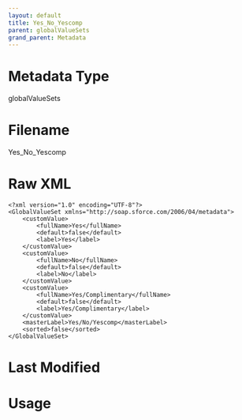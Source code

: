 ```yaml
---
layout: default
title: Yes_No_Yescomp
parent: globalValueSets
grand_parent: Metadata
---
```

# Metadata Type
globalValueSets


# Filename 
Yes_No_Yescomp


# Raw XML
```
<?xml version="1.0" encoding="UTF-8"?>
<GlobalValueSet xmlns="http://soap.sforce.com/2006/04/metadata">
    <customValue>
        <fullName>Yes</fullName>
        <default>false</default>
        <label>Yes</label>
    </customValue>
    <customValue>
        <fullName>No</fullName>
        <default>false</default>
        <label>No</label>
    </customValue>
    <customValue>
        <fullName>Yes/Complimentary</fullName>
        <default>false</default>
        <label>Yes/Complimentary</label>
    </customValue>
    <masterLabel>Yes/No/Yescomp</masterLabel>
    <sorted>false</sorted>
</GlobalValueSet>
```


# Last Modified


# Usage
